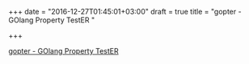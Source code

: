 +++
date = "2016-12-27T01:45:01+03:00"
draft = true
title = "gopter - GOlang Property TestER "

+++

<p><a href="https://t.co/fcFAi7DGGU">gopter - GOlang Property TestER </a></p>
